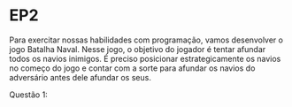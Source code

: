 # EP2
Para exercitar nossas habilidades com programação, vamos desenvolver o jogo Batalha Naval.  Nesse jogo, o objetivo do jogador é tentar afundar todos os navios inimigos. É preciso posicionar estrategicamente os navios no começo do jogo e contar com a sorte para afundar os navios do adversário antes dele afundar os seus.

Questão 1:
